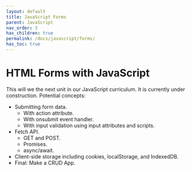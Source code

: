 ```yaml
---
layout: default
title: JavaScript Forms
parent: JavaScript
nav_order: 3
has_children: true
permalink: /docs/javascript/forms/
has_toc: true
---
```


# HTML Forms with JavaScript

This will we the next unit in our JavaScript curriculum. It is currently under construction. Potential concepts:

- Submitting form data.
  - With action attribute.
  - With onsubmit event handler.
  - With input validation using input attributes and scripts.
- Fetch API.
  - GET and POST.
  - Promises.
  - async/await.
- Client-side storage including cookies, localStorage, and IndexedDB.
- Final: Make a CRUD App.
